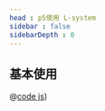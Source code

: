 ```yaml
---
head : p5使用 L-system
sidebar : false
sidebarDepth : 0
---
```

## 基本使用

<ClientOnly>
<p5-start></p5-start>
</ClientOnly>

@[code js](../.vuepress/common/p5Main.ts))
